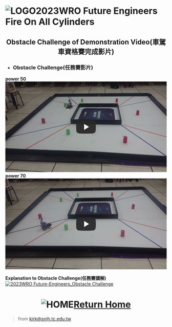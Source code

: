 ![LOGO](../other/img/logo.png)2023WRO Future Engineers Fire On All Cylinders  
=====
## <div align="center">Obstacle Challenge of Demonstration Video(車駕車資格賽完成影片)</div> 
- ### Obstacle Challenge(任務賽影片)
__power 50__
[![Obstacle Challenge 50  Fire-On-All-Cylinders](./img/Obstacle_Challenge_50.jpg)](https://youtu.be/Jo7555gfXG8 "Obstacle Challenge 50  Fire-On-All-Cylinders")
__power 70__
[![Obstacle Challenge 70  Fire-On-All-Cylinders](./img/Obstacle_Challenge_70.jpg)](https://youtu.be/iCmcXbACizY "Obstacle Challenge 70  Fire-On-All-Cylinders")

__Explanation to Obstacle Challenge(任務賽講解)__
[![2023WRO Future-Engineers_Obstacle Challenge](   )](https://youtu.be/CwvGDfQJ8cQ "2023WRO Future-Engineers_Obstacle Challenge")
# <div align="center">![HOME](../other/img/Home.png)[Return Home](../)</div>  

> from kirk@snjh.tc.edu.tw
